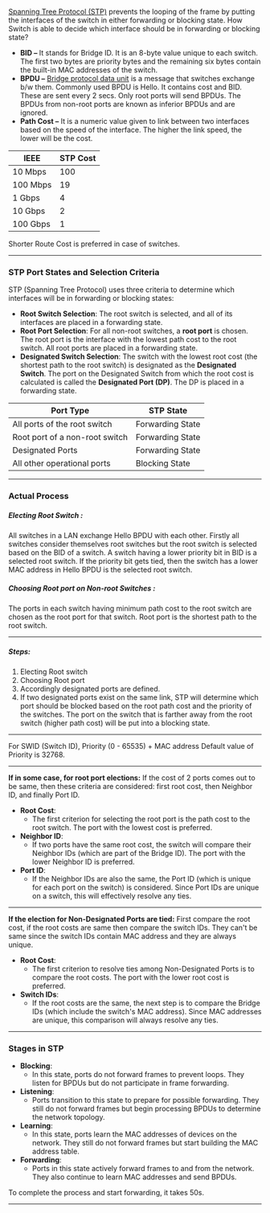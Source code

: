 [Spanning Tree Protocol (STP)](https://www.geeksforgeeks.org/introduction-of-spanning-tree-protocol-stp/) prevents the looping of the frame by putting the interfaces of the switch in either forwarding or blocking state. How Switch is able to decide which interface should be in forwarding or blocking state?
- **BID –** It stands for Bridge ID. It is an 8-byte value unique to each switch. The first two bytes are priority bytes and the remaining six bytes contain the built-in MAC addresses of the switch.
- **BPDU –** [Bridge protocol data unit](https://www.geeksforgeeks.org/what-is-bridge-protocol-data-unit-bpdu-frame/) is a message that switches exchange b/w them. Commonly used BPDU is Hello. It contains cost and BID. These are sent every 2 secs.
  Only root ports will send BPDUs. The BPDUs from non-root ports are known as inferior BPDUs and are ignored.
- **Path Cost –** It is a numeric value given to link between two interfaces based on the speed of the interface. The higher the link speed, the lower will be the cost.

| IEEE     | STP Cost |
| -------- | -------- |
| 10 Mbps  | 100      |
| 100 Mbps | 19       |
| 1 Gbps   | 4        |
| 10 Gbps  | 2        |
| 100 Gbps | 1        |
Shorter Route Cost is preferred in case of switches.

---
### **STP Port States and Selection Criteria**

STP (Spanning Tree Protocol) uses three criteria to determine which interfaces will be in forwarding or blocking states:

- **Root Switch Selection**: The root switch is selected, and all of its interfaces are placed in a forwarding state.
- **Root Port Selection**: For all non-root switches, a **root port** is chosen. The root port is the interface with the lowest path cost to the root switch. All root ports are placed in a forwarding state.
- **Designated Switch Selection**: The switch with the lowest root cost (the shortest path to the root switch) is designated as the **Designated Switch**. The port on the Designated Switch from which the root cost is calculated is called the **Designated Port (DP)**. The DP is placed in a forwarding state.

|Port Type|STP State|
|---|---|
|All ports of the root switch|Forwarding State|
|Root port of a non-root switch|Forwarding State|
|Designated Ports|Forwarding State|
|All other operational ports|Blocking State|

---

### **Actual Process**

##### **Electing Root Switch :** 

All switches in a LAN exchange Hello BPDU with each other. Firstly all switches consider themselves root switches but the root switch is selected based on the BID of a switch. A switch having a lower priority bit in BID is a selected root switch. If the priority bit gets tied, then the switch has a lower MAC address in Hello BPDU is the selected root switch.

##### **Choosing Root port on Non-root Switches :** 

The ports in each switch having minimum path cost to the root switch are chosen as the root port for that switch.
Root port is the shortest path to the root switch.

---
##### **Steps:**
1. Electing Root switch
2. Choosing Root port
3. Accordingly designated ports are defined.
4. If two designated ports exist on the same link, STP will determine which port should be blocked based on the root path cost and the priority of the switches. The port on the switch that is farther away from the root switch (higher path cost) will be put into a blocking state.
---
For SWID (Switch ID),
Priority (0 - 65535) + MAC address
Default value of Priority is 32768.

---

**If in some case, for root port elections:**
If the cost of 2 ports comes out to be same, then these criteria are considered:
first root cost, then Neighbor ID, and finally Port ID.
- **Root Cost**:
    - The first criterion for selecting the root port is the path cost to the root switch. The port with the lowest cost is preferred.
- **Neighbor ID**:
    - If two ports have the same root cost, the switch will compare their Neighbor IDs (which are part of the Bridge ID). The port with the lower Neighbor ID is preferred.
- **Port ID**:
    - If the Neighbor IDs are also the same, the Port ID (which is unique for each port on the switch) is considered. Since Port IDs are unique on a switch, this will effectively resolve any ties.
---
**If the election for Non-Designated Ports are tied:**
First compare the root cost, if the root costs are same then compare the switch IDs. They can't be same since the switch IDs contain MAC address and they are always unique.
- **Root Cost**:
    - The first criterion to resolve ties among Non-Designated Ports is to compare the root costs. The port with the lower root cost is preferred.
- **Switch IDs**:
    - If the root costs are the same, the next step is to compare the Bridge IDs (which include the switch's MAC address). Since MAC addresses are unique, this comparison will always resolve any ties.

---
### **Stages in STP**

- **Blocking**:
    - In this state, ports do not forward frames to prevent loops. They listen for BPDUs but do not participate in frame forwarding.
- **Listening**:
    - Ports transition to this state to prepare for possible forwarding. They still do not forward frames but begin processing BPDUs to determine the network topology.
- **Learning**:
    - In this state, ports learn the MAC addresses of devices on the network. They still do not forward frames but start building the MAC address table.
- **Forwarding**:
    - Ports in this state actively forward frames to and from the network. They also continue to learn MAC addresses and send BPDUs.

To complete the process and start forwarding, it takes 50s.

---